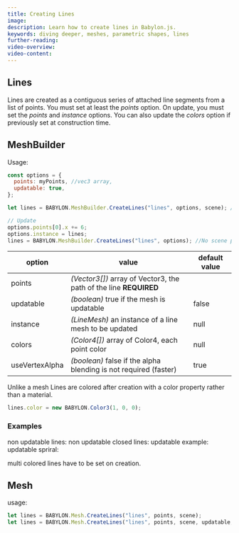 ```yaml
---
title: Creating Lines
image:
description: Learn how to create lines in Babylon.js.
keywords: diving deeper, meshes, parametric shapes, lines
further-reading:
video-overview:
video-content:
---
```


## Lines

Lines are created as a contiguous series of attached line segments from a list of points. You must set at least the _points_ option. On update, you must set the _points_ and _instance_ options. You can also update the _colors_ option if previously set at construction time.

## MeshBuilder

Usage:

```javascript
const options = {
  points: myPoints, //vec3 array,
  updatable: true,
};

let lines = BABYLON.MeshBuilder.CreateLines("lines", options, scene); //scene is optional and defaults to the current scene

// Update
options.points[0].x += 6;
options.instance = lines;
lines = BABYLON.MeshBuilder.CreateLines("lines", options); //No scene parameter when using instance
```

| option         | value                                                             | default value |
| -------------- | ----------------------------------------------------------------- | ------------- |
| points         | _(Vector3[])_ array of Vector3, the path of the line **REQUIRED** |
| updatable      | _(boolean)_ true if the mesh is updatable                         | false         |
| instance       | _(LineMesh)_ an instance of a line mesh to be updated             | null          |
| colors         | _(Color4[])_ array of Color4, each point color                    | null          |
| useVertexAlpha | _(boolean)_ false if the alpha blending is not required (faster)  | true          |

Unlike a mesh Lines are colored after creation with a color property rather than a material.

```javascript
lines.color = new BABYLON.Color3(1, 0, 0);
```

### Examples

non updatable lines: <Playground id="#MZ7QRG#6" title="Create Non Updatable Lines" description="Simple example of creating non updatable lines."/>
non updatable closed lines: <Playground id="#MZ7QRG#8" title="Create Non Updatable Closed Lines" description="Simple example of creating non updatable closed lines."/>
updatable example: <Playground id="#MZ7QRG#9" title="Create Updatable Closed Lines" description="Simple example of creating updatable closed lines."/>
updatable spriral: <Playground id="#MZ7QRG#10" title="Create Updatable Spiral Lines" description="Simple example of creating updatable spiral lines."/>

multi colored lines have to be set on creation. <Playground id="#MZ7QRG#11" title="Create Multi Colored Lines" description="Simple example of creating multi colored lines."/>

## Mesh

usage:

```javascript
let lines = BABYLON.Mesh.CreateLines("lines", points, scene);
let lines = BABYLON.Mesh.CreateLines("lines", points, scene, updatable, instance);
```

